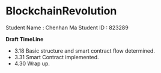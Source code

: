 # BlockchainRevolution

  Student Name : Chenhan Ma
  Student ID   : 823289




**Draft TimeLine**
 - 3.18 Basic structure and smart contract flow determined.  
 - 3.31 Smart Contract implemented.
 - 4.30 Wrap up.
